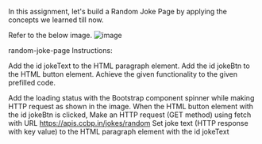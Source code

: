 In this assignment, let's build a Random Joke Page by applying the concepts we learned till now.

Refer to the below image.
![image](https://github.com/rajeshkumarruppa/RandomJoke/assets/150770437/8888b817-3bfa-40bb-9549-dc2443dcd0e6)

random-joke-page
Instructions:

Add the id jokeText to the HTML paragraph element.
Add the id jokeBtn to the HTML button element.
Achieve the given functionality to the given prefilled code.

Add the loading status with the Bootstrap component spinner while making HTTP request as shown in the image.
When the HTML button element with the id jokeBtn is clicked,
Make an HTTP request (GET method) using fetch with URL https://apis.ccbp.in/jokes/random
Set joke text (HTTP response with key value) to the HTML paragraph element with the id jokeText
